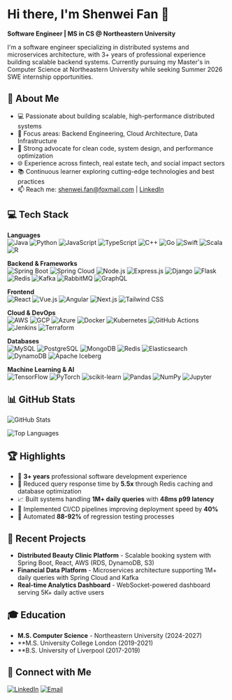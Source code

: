 # Hi there, I'm Shenwei Fan 👋

**Software Engineer | MS in CS @ Northeastern University**

I'm a software engineer specializing in distributed systems and microservices architecture, with 3+ years of professional experience building scalable backend systems. Currently pursuing my Master's in Computer Science at Northeastern University while seeking Summer 2026 SWE internship opportunities.

## 🚀 About Me

- 💻 Passionate about building scalable, high-performance distributed systems
- 🎯 Focus areas: Backend Engineering, Cloud Architecture, Data Infrastructure
- 🔧 Strong advocate for clean code, system design, and performance optimization
- 🌐 Experience across fintech, real estate tech, and social impact sectors
- 📚 Continuous learner exploring cutting-edge technologies and best practices
- 📫 Reach me: shenwei.fan@foxmail.com | [LinkedIn](https://www.linkedin.com/in/shenwei-/)

## 💻 Tech Stack

**Languages**  
![Java](https://img.shields.io/badge/Java-ED8B00?style=flat&logo=openjdk&logoColor=white)
![Python](https://img.shields.io/badge/Python-3776AB?style=flat&logo=python&logoColor=white)
![JavaScript](https://img.shields.io/badge/JavaScript-F7DF1E?style=flat&logo=javascript&logoColor=black)
![TypeScript](https://img.shields.io/badge/TypeScript-007ACC?style=flat&logo=typescript&logoColor=white)
![C++](https://img.shields.io/badge/C++-00599C?style=flat&logo=c%2B%2B&logoColor=white)
![Go](https://img.shields.io/badge/Go-00ADD8?style=flat&logo=go&logoColor=white)
![Swift](https://img.shields.io/badge/Swift-FA7343?style=flat&logo=swift&logoColor=white)
![Scala](https://img.shields.io/badge/Scala-DC322F?style=flat&logo=scala&logoColor=white)
![R](https://img.shields.io/badge/R-276DC3?style=flat&logo=r&logoColor=white)

**Backend & Frameworks**  
![Spring Boot](https://img.shields.io/badge/Spring_Boot-6DB33F?style=flat&logo=spring-boot&logoColor=white)
![Spring Cloud](https://img.shields.io/badge/Spring_Cloud-6DB33F?style=flat&logo=spring&logoColor=white)
![Node.js](https://img.shields.io/badge/Node.js-339933?style=flat&logo=node.js&logoColor=white)
![Express.js](https://img.shields.io/badge/Express.js-000000?style=flat&logo=express&logoColor=white)
![Django](https://img.shields.io/badge/Django-092E20?style=flat&logo=django&logoColor=white)
![Flask](https://img.shields.io/badge/Flask-000000?style=flat&logo=flask&logoColor=white)
![Redis](https://img.shields.io/badge/Redis-DC382D?style=flat&logo=redis&logoColor=white)
![Kafka](https://img.shields.io/badge/Apache_Kafka-231F20?style=flat&logo=apache-kafka&logoColor=white)
![RabbitMQ](https://img.shields.io/badge/RabbitMQ-FF6600?style=flat&logo=rabbitmq&logoColor=white)
![GraphQL](https://img.shields.io/badge/GraphQL-E10098?style=flat&logo=graphql&logoColor=white)

**Frontend**  
![React](https://img.shields.io/badge/React-20232A?style=flat&logo=react&logoColor=61DAFB)
![Vue.js](https://img.shields.io/badge/Vue.js-4FC08D?style=flat&logo=vue.js&logoColor=white)
![Angular](https://img.shields.io/badge/Angular-DD0031?style=flat&logo=angular&logoColor=white)
![Next.js](https://img.shields.io/badge/Next.js-000000?style=flat&logo=next.js&logoColor=white)
![Tailwind CSS](https://img.shields.io/badge/Tailwind_CSS-38B2AC?style=flat&logo=tailwind-css&logoColor=white)

**Cloud & DevOps**  
![AWS](https://img.shields.io/badge/AWS-232F3E?style=flat&logo=amazon-aws&logoColor=white)
![GCP](https://img.shields.io/badge/Google_Cloud-4285F4?style=flat&logo=google-cloud&logoColor=white)
![Azure](https://img.shields.io/badge/Microsoft_Azure-0078D4?style=flat&logo=microsoft-azure&logoColor=white)
![Docker](https://img.shields.io/badge/Docker-2496ED?style=flat&logo=docker&logoColor=white)
![Kubernetes](https://img.shields.io/badge/Kubernetes-326CE5?style=flat&logo=kubernetes&logoColor=white)
![GitHub Actions](https://img.shields.io/badge/GitHub_Actions-2088FF?style=flat&logo=github-actions&logoColor=white)
![Jenkins](https://img.shields.io/badge/Jenkins-D24939?style=flat&logo=jenkins&logoColor=white)
![Terraform](https://img.shields.io/badge/Terraform-7B42BC?style=flat&logo=terraform&logoColor=white)

**Databases**  
![MySQL](https://img.shields.io/badge/MySQL-4479A1?style=flat&logo=mysql&logoColor=white)
![PostgreSQL](https://img.shields.io/badge/PostgreSQL-316192?style=flat&logo=postgresql&logoColor=white)
![MongoDB](https://img.shields.io/badge/MongoDB-47A248?style=flat&logo=mongodb&logoColor=white)
![Redis](https://img.shields.io/badge/Redis-DC382D?style=flat&logo=redis&logoColor=white)
![Elasticsearch](https://img.shields.io/badge/Elasticsearch-005571?style=flat&logo=elasticsearch&logoColor=white)
![DynamoDB](https://img.shields.io/badge/Amazon_DynamoDB-4053D6?style=flat&logo=amazon-dynamodb&logoColor=white)
![Apache Iceberg](https://img.shields.io/badge/Apache_Iceberg-3C92CA?style=flat&logo=apache&logoColor=white)

**Machine Learning & AI**  
![TensorFlow](https://img.shields.io/badge/TensorFlow-FF6F00?style=flat&logo=tensorflow&logoColor=white)
![PyTorch](https://img.shields.io/badge/PyTorch-EE4C2C?style=flat&logo=pytorch&logoColor=white)
![scikit-learn](https://img.shields.io/badge/scikit--learn-F7931E?style=flat&logo=scikit-learn&logoColor=white)
![Pandas](https://img.shields.io/badge/Pandas-150458?style=flat&logo=pandas&logoColor=white)
![NumPy](https://img.shields.io/badge/NumPy-013243?style=flat&logo=numpy&logoColor=white)
![Jupyter](https://img.shields.io/badge/Jupyter-F37626?style=flat&logo=jupyter&logoColor=white)

## 📊 GitHub Stats

![GitHub Stats](https://github-readme-stats.vercel.app/api?username=ShenweiFFF&show_icons=true&theme=tokyonight&hide_border=true&count_private=true)

![Top Languages](https://github-readme-stats.vercel.app/api/top-langs/?username=ShenweiFFF&layout=compact&theme=tokyonight&hide_border=true)

## 🏆 Highlights

- 💼 **3+ years** professional software development experience
- 🎯 Reduced query response time by **5.5x** through Redis caching and database optimization
- 📈 Built systems handling **1M+ daily queries** with **48ms p99 latency**
- 🔧 Implemented CI/CD pipelines improving deployment speed by **40%**
- 🤖 Automated **88-92%** of regression testing processes

## 📝 Recent Projects

- **Distributed Beauty Clinic Platform** - Scalable booking system with Spring Boot, React, AWS (RDS, DynamoDB, S3)
- **Financial Data Platform** - Microservices architecture supporting 1M+ daily queries with Spring Cloud and Kafka
- **Real-time Analytics Dashboard** - WebSocket-powered dashboard serving 5K+ daily active users

## 🎓 Education

- **M.S. Computer Science** - Northeastern University (2024-2027)
- **M.S. University College London (2019-2021)
- **B.S. University of Liverpool (2017-2019)

## 🔗 Connect with Me

[![LinkedIn](https://img.shields.io/badge/LinkedIn-0077B5?style=for-the-badge&logo=linkedin&logoColor=white)](https://www.linkedin.com/in/shenwei-/)
[![Email](https://img.shields.io/badge/Email-D14836?style=for-the-badge&logo=gmail&logoColor=white)](mailto:shenwei.fan@foxmail.com)


